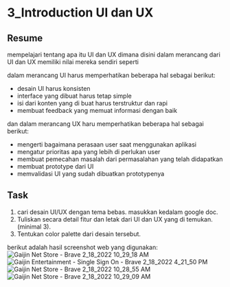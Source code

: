 # 3_Introduction UI dan UX

## Resume

mempelajari tentang apa itu UI dan UX dimana disini dalam merancang dari UI dan UX memiliki nilai mereka sendiri seperti

dalam merancang UI harus memperhatikan beberapa hal sebagai berikut: 
- desain UI harus konsisten
- interface yang dibuat harus tetap simple
- isi dari konten yang di buat harus terstruktur dan rapi
- membuat feedback yang memuat informasi dengan baik

dan dalam merancang UX haru memperhatikan beberapa hal sebagai berikut:
- mengerti bagaimana perasaan user saat menggunakan aplikasi
- mengatur prioritas apa yang lebih di perlukan user
- membuat pemecahan masalah dari permasalahan yang telah didapatkan
- membuat prototype dari UI 
- memvalidasi UI yang sudah dibuatkan prototypenya

## Task
1. cari desain UI/UX dengan tema bebas. masukkan kedalam google doc.
2. Tuliskan secara detail fitur dan letak dari UI dan UX yang di temukan. (minimal 3).
3. Tentukan color palette dari desain tersebut.

berikut adalah hasil screenshot web yang digunakan:
![Gaijin Net Store - Brave 2_18_2022 10_29_18 AM](https://user-images.githubusercontent.com/72496912/155054058-ce32043c-fead-4579-8308-9219a7027e9c.png)
![Gaijin Entertainment - Single Sign On - Brave 2_18_2022 4_21_50 PM](https://user-images.githubusercontent.com/72496912/155054068-33020c03-56f5-42b7-bf41-c36947ef6c91.png)
![Gaijin Net Store - Brave 2_18_2022 10_28_55 AM](https://user-images.githubusercontent.com/72496912/155054072-a582aca5-9af4-42a6-84bb-de646156ace7.png)
![Gaijin Net Store - Brave 2_18_2022 10_29_09 AM](https://user-images.githubusercontent.com/72496912/155054076-0d624c16-7731-43a4-b048-63f446ecff64.png)
